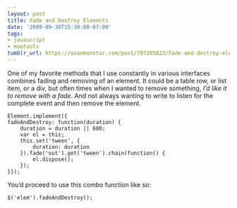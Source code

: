 ```yaml
---
layout: post
title: Fade and Destroy Elements
date: '2009-09-30T15:30:00-07:00'
tags:
- javascript
- mootools
tumblr_url: https://seanmonstar.com/post/707205823/fade-and-destroy-elements
---
```

One of my favorite methods that I use constantly in various interfaces combines fading and removing of an element. It could be a table row, or list item, or a div, but often times when I wanted to remove something, _I’d like it to remove with a fade_. And not always wanting to write to listen for the complete event and then remove the element.

    Element.implement({
    fadeAndDestroy: function(duration) {
    	duration = duration || 600;
    	var el = this;
    	this.set('tween', {
    		duration: duration
    	}).fade('out').get('tween').chain(function() {
    		el.dispose();
    	});
    }});

You’d proceed to use this combo function like so:

    $('elem').fadeAndDestroy();

